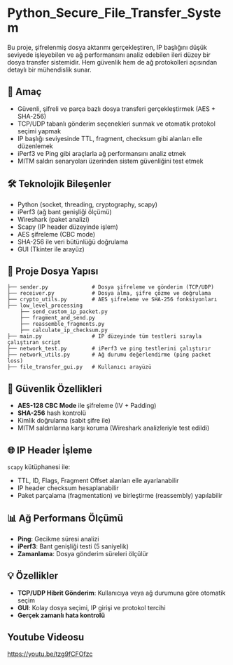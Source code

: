 # Python_Secure_File_Transfer_System
 
Bu proje, şifrelenmiş dosya aktarımı gerçekleştiren, IP başlığını düşük seviyede işleyebilen ve ağ performansını analiz edebilen ileri düzey bir dosya transfer sistemidir. Hem güvenlik hem de ağ protokolleri açısından detaylı bir mühendislik sunar.

## 🎯 Amaç

- Güvenli, şifreli ve parça bazlı dosya transferi gerçekleştirmek (AES + SHA-256)
- TCP/UDP tabanlı gönderim seçenekleri sunmak ve otomatik protokol seçimi yapmak
- IP başlığı seviyesinde TTL, fragment, checksum gibi alanları elle düzenlemek
- iPerf3 ve Ping gibi araçlarla ağ performansını analiz etmek
- MITM saldırı senaryoları üzerinden sistem güvenliğini test etmek

## 🛠️ Teknolojik Bileşenler

- Python (socket, threading, cryptography, scapy)
- iPerf3 (ağ bant genişliği ölçümü)
- Wireshark (paket analizi)
- Scapy (IP header düzeyinde işlem)
- AES şifreleme (CBC mode)
- SHA-256 ile veri bütünlüğü doğrulama
- GUI (Tkinter ile arayüz)

## 📁 Proje Dosya Yapısı

```
├── sender.py              # Dosya şifreleme ve gönderim (TCP/UDP)
├── receiver.py            # Dosya alma, şifre çözme ve doğrulama
├── crypto_utils.py        # AES şifreleme ve SHA-256 fonksiyonları
├── low_level_processing
    ├── send_custom_ip_packet.py
    ├── fragment_and_send.py
    ├── reassemble_fragments.py
    ├── calculate_ip_checksum.py
├── main.py                # IP düzeyinde tüm testleri sırayla çalıştıran script
├── network_test.py        # iPerf3 ve ping testlerini çalıştırır
├── network_utils.py       # Ağ durumu değerlendirme (ping packet loss)
├── file_transfer_gui.py   # Kullanıcı arayüzü
```

## 🔐 Güvenlik Özellikleri

- **AES-128 CBC Mode** ile şifreleme (IV + Padding)
- **SHA-256** hash kontrolü
- Kimlik doğrulama (sabit şifre ile)
- MITM saldırılarına karşı koruma (Wireshark analizleriyle test edildi)

## 🌐 IP Header İşleme

`scapy` kütüphanesi ile:
- TTL, ID, Flags, Fragment Offset alanları elle ayarlanabilir
- IP header checksum hesaplanabilir
- Paket parçalama (fragmentation) ve birleştirme (reassembly) yapılabilir

## 📊 Ağ Performans Ölçümü

- **Ping**: Gecikme süresi analizi
- **iPerf3**: Bant genişliği testi (5 saniyelik)
- **Zamanlama**: Dosya gönderim süreleri ölçülür

## 💡 Özellikler

- **TCP/UDP Hibrit Gönderim**: Kullanıcıya veya ağ durumuna göre otomatik seçim
- **GUI**: Kolay dosya seçimi, IP girişi ve protokol tercihi
- **Gerçek zamanlı hata kontrolü**

## Youtube Videosu
https://youtu.be/tzg9fCFOfzc

